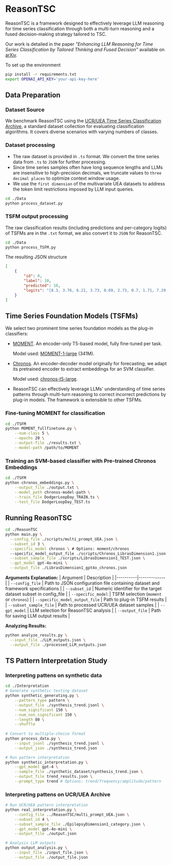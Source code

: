 # ReasonTSC
ReasonTSC is a framework designed to effectively leverage LLM reasoning for time series classification through both a multi-turn reasoning and a fused decision-making strategy tailored to TSC.

Our work is detailed in the paper *"Enhancing LLM Reasoning for Time Series Classification by Tailored Thinking and Fused Decision"* available on [arXiv](https://arxiv.org/pdf/2506.00807).

To set up the environment
```bash
pip install -r requirements.txt
export OPENAI_API_KEY='your-api-key-here'
```

## Data Preparation
### Dataset Source
We benchmark ReasonTSC using the [UCR/UEA Time Series Classification Archive](https://www.timeseriesclassification.com/), a standard dataset collection for evaluating classification algorithms. It covers diverse scenarios with varying numbers of classes.

### Dataset processing
- The raw dataset is provided in `.ts` format. We convert the time series data from `.ts` to `JSON` for further processing. 
- Since time series samples often have long sequence lengths and LLMs are insensitive to high-precision decimals, we truncate values to `three decimal places` to optimize context window usage.
- We use the `first dimension` of the multivariate UEA datasets to address the token limit restrictions imposed by LLM input queries.
```bash
cd ./Data
python process_dataset.py
```

### TSFM output processing
The raw classification results (including predictions and per-category logits) of TSFMs are in the `.txt` format, we also convert it to `JSON` for ReasonTSC. 
```bash
cd ./Data
python process_TSFM.py
```
The resulting JSON structure
```json
[
    {
        "id": 0,
        "label": 10,
        "predicted": 10,
        "logits": "[8.3, 3.76, 6.21, 3.73, 0.69, 2.73, 0.7, 1.71, 7.29, 9.32]"
    }
]
```

## Time Series Foundation Models (TSFMs)
We select two prominent time series foundation models as the plug-in classifiers: 
- [MOMENT](https://github.com/moment-timeseries-foundation-model/moment). An encoder-only T5-based model, fully fine-tuned per task.

  Model used: [MOMENT-1-large](https://huggingface.co/AutonLab/MOMENT-1-large) (341M).
- [Chronos](https://github.com/amazon-science/chronos-forecasting). An encoder-decoder model originally for forecasting; we adapt its pretrained encoder to extract embeddings for an SVM classifier.
  
   Model used: [chronos-t5-large](https://huggingface.co/amazon/chronos-t5-large).
- ReasonTSC can effectively leverage LLMs' understanding of time series patterns through multi-turn reasoning to correct incorrect predictions by plug-in models. The framework is extensible to other TSFMs.

### Fine-tuning MOMENT for classification
```bash
cd ./TSFM
python MOMENT_fullfinetune.py \
    --num-class 5 \
    --epochs 20 \
    --output-file ./results.txt \
    --model-path /path/to/MOMENT
```

### Training an SVM-based classifier with Pre-trained Chronos Embeddings
```bash
cd ./TSFM
python chronos_embeddings.py \
    --output_file ./output.txt \
    --model_path chronos-model-path \
    --train_file DodgerLoopDay_TRAIN.ts \
    --test_file DodgerLoopDay_TEST.ts
```

## Running ReasonTSC 
```bash
cd ./ReasonTSC
python main.py \
  --config_file ./scripts/multi_prompt_UEA.json \
  --subset_id 3 \
  --specific_model chronos \ # Options: moment/chronos
  --specific_model_output_file ./scripts/Chronos_LibrasDimension1.json \
  --subset_sample_file ./scripts/LibrasDimension1_TEST.json \
  --gpt_model gpt-4o-mini \
  --output_file ./LibrasDimension1_gpt4o_chronos.json
```
**Arguments Explanation:**
| Argument | Description |
|----------|-------------|
| `--config_file` | Path to JSON configuration file containing dataset and framework specifications |
| `--subset_id` | Numeric identifier for the target dataset subset in config_file |
| `--specific_model` | TSFM selection (`moment` or `chronos`) |
| `--specific_model_output_file` | Path to plug-in TSFM results |
| `--subset_sample_file` | Path to processed UCR/UEA dataset samples |
| `--gpt_model` | LLM selection for ReasonTSC analysis |
| `--output_file` | Path for saving LLM output results |

**Analyzing Results:**
```bash
python analyze_results.py \
  --input_file ./LLM_outputs.json \
  --output_file ./processed_LLM_outputs.json
```
















## TS Pattern Interpretation Study
### Interpreting pattens on synthetic data
```bash
cd ./Interpretation
# Generate synthetic testing dataset
python synthetic_generating.py \
    --pattern_type pattern \
    --output_file ./synthesis_trend.jsonl \
    --num_significant 150 \
    --num_non_significant 150 \
    --length 80 \
    --shuffle
    
# Convert to multiple-choice format
python process_data.py \
    --input_jsonl ./synthesis_trend.jsonl \
    --output_json ./synthesis_trend.json

# Run pattern interpretation
python synthetic_interpretation.py \
    --gpt_model gpt-4 \
    --sample_file ./synthetic_dataset/synthesis_trend.json \
    --output_file trend_results.json \
    --prompt_type trend # Options: trend/frequency/amplitude/pattern
```
### Interpreting pattens on UCR/UEA Archive
```bash
# Run UCR/UEA pattern interpretation
python real_interpretation.py \
    --config_file ../ReasonTSC/multi_prompt_UEA.json \
    --subset_id 4 \
    --subset_sample_file ./EpilepsyDimension1_category.json \
    --gpt_model gpt-4o-mini \
    --output_file ./output.json

# Analysis LLM outputs
python output_analysis.py \
    --input_file ./input_file.json \
    --output_file ./output_file.json
```


